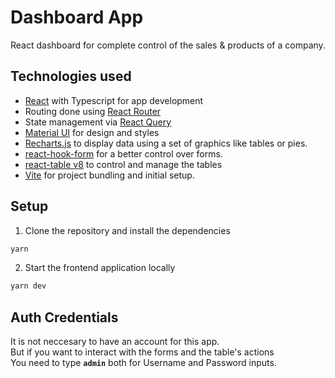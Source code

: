 
# Dashboard App


React dashboard for complete control of the sales & products of a company.

## Technologies used

- [React](https://reactjs.org/) with Typescript for app development
- Routing done using [React Router](https://reactrouter.com/en/main)
- State management via [React Query](https://tanstack.com/query/latest/docs/react/overview)
- [Material UI](https://mui.com/material-ui/getting-started/overview/) for design and styles
- [Recharts.js](https://recharts.org/en-US/) to display data using a set of graphics like tables or pies.
- [react-hook-form](https://react-hook-form.com/) for a better control over forms.
- [react-table v8](https://tanstack.com/table/v8/docs/guide/introduction) to control and manage the tables
- [Vite](https://vitejs.dev/) for project bundling and initial setup.
## Setup

1. Clone the repository and install the dependencies
```bash
yarn
```
2. Start the frontend application locally
```bash
yarn dev
```
## Auth Credentials

It is not neccesary to have an account for this app.<br/>
But if you want to interact with the forms and the table's actions  
You need to type <b>```admin```</b> both for Username and Password inputs. <br/>
